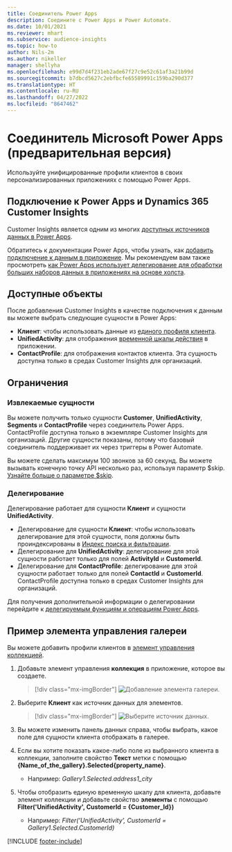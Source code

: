 ```yaml
---
title: Соединитель Power Apps
description: Соедините с Power Apps и Power Automate.
ms.date: 10/01/2021
ms.reviewer: mhart
ms.subservice: audience-insights
ms.topic: how-to
author: Nils-2m
ms.author: nikeller
manager: shellyha
ms.openlocfilehash: e99d7d4f231eb2ade67f27c9e52c61af3a21b99d
ms.sourcegitcommit: b7dbcd5627c2ebfbcfe65589991c159ba290d377
ms.translationtype: HT
ms.contentlocale: ru-RU
ms.lasthandoff: 04/27/2022
ms.locfileid: "8647462"
---
```

# <a name="microsoft-power-apps-connector-preview"></a>Соединитель Microsoft Power Apps (предварительная версия)

Используйте унифицированные профили клиентов в своих персонализированных приложениях с помощью Power Apps.

## <a name="connect-power-apps-and-dynamics-365-customer-insights"></a>Подключение к Power Apps и Dynamics 365 Customer Insights

Customer Insights является одним из многих [доступных источников данных в Power Apps](/powerapps/maker/canvas-apps/working-with-data-sources).

Обратитесь к документации Power Apps, чтобы узнать, как [добавить подключение к данным в приложение](/powerapps/maker/canvas-apps/add-data-connection). Мы рекомендуем вам также просмотреть [как Power Apps использует делегирование для обработки больших наборов данных в приложениях на основе холста](/powerapps/maker/canvas-apps/delegation-overview).

## <a name="available-entities"></a>Доступные объекты

После добавления Customer Insights в качестве подключения к данным вы можете выбрать следующие сущности в Power Apps:

- **Клиент**: чтобы использовать данные из [единого профиля клиента](customer-profiles.md).
- **UnifiedActivity**: для отображения [временной шкалы действия](activities.md) в приложении.
- **ContactProfile**: для отображения контактов клиента. Эта сущность доступна только в средах Customer Insights для организаций.

## <a name="limitations"></a>Ограничения

### <a name="retrievable-entities"></a>Извлекаемые сущности

Вы можете получить только сущности **Customer**, **UnifiedActivity**, **Segments** и **ContactProfile** через соединитель Power Apps. ContactProfile доступна только в экземпляре Customer Insights для организаций. Другие сущности показаны, потому что базовый соединитель поддерживает их через триггеры в Power Automate.

Вы можете сделать максимум 100 звонков за 60 секунд. Вы можете вызывать конечную точку API несколько раз, используя параметр $skip. [Узнайте больше о параметре $skip](/connectors/customerinsights/#get-items-from-an-entity).

### <a name="delegation"></a>Делегирование

Делегирование работает для сущности **Клиент** и сущности **UnifiedActivity**. 

- Делегирование для сущности **Клиент**: чтобы использовать делегирование для этой сущности, поля должны быть проиндексированы в [Индекс поиска и фильтрации](search-filter-index.md).  
- Делегирование для **UnifiedActivity**: делегирование для этой сущности работает только для полей **ActivityId** и **CustomerId**.  
- Делегирование для **ContactProfile**: делегирование для этой сущности работает только для полей **ContactId** и **CustomerId**. ContactProfile доступна только в средах Customer Insights для организаций.

Для получения дополнительной информации о делегировании перейдите к [делегируемым функциям и операциям Power Apps](/powerapps/maker/canvas-apps/delegation-overview). 

## <a name="example-gallery-control"></a>Пример элемента управления галереи

Вы можете добавить профили клиентов в [элемент управления коллекцией](/powerapps/maker/canvas-apps/add-gallery).

1. Добавьте элемент управления **коллекция** в приложение, которое вы создаете.

    > [!div class="mx-imgBorder"]
    > ![Добавление элемента галереи.](media/connector-powerapps9.png "Добавление элемента коллекции.")

2. Выберите **Клиент** как источник данных для элементов.

    > [!div class="mx-imgBorder"]
    > ![Выберите источник данных.](media/choose-datasource-powerapps.png "Выберите источник данных.")

3. Вы можете изменить панель данных справа, чтобы выбрать, какое поле для сущности клиента отображать в галерее.

4. Если вы хотите показать какое-либо поле из выбранного клиента в коллекции, заполните свойство **Текст** метки с помощью **{Name_of_the_gallery}.Selected{property_name}**.  
    - Например: _Gallery1.Selected.address1_city_

5. Чтобы отобразить единую временную шкалу для клиента, добавьте элемент коллекции и добавьте свойство **элементы** с помощью **Filter('UnifiedActivity', CustomerId = {Customer_Id})**  
    - Например: _Filter('UnifiedActivity', CustomerId = Gallery1.Selected.CustomerId)_


[!INCLUDE [footer-include](includes/footer-banner.md)]
